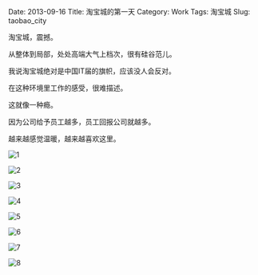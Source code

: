 Date: 2013-09-16
Title: 淘宝城的第一天 
Category: Work
Tags: 淘宝城
Slug: taobao_city

淘宝城，震撼。

从整体到局部，处处高端大气上档次，很有硅谷范儿。

我说淘宝城绝对是中国IT届的旗帜，应该没人会反对。

在这种环境里工作的感受，很难描述。

这就像一种瘾。

因为公司给予员工越多，员工回报公司就越多。

越来越感觉温暖，越来越喜欢这里。

![1](https://lh3.googleusercontent.com/-nDB-cpletDg/UjcqOauueeI/AAAAAAAAANw/P5478BFtUlU/s640/IMG_0187.JPG)

![2](https://lh5.googleusercontent.com/vBF-iWApPvDU7FMEr-eKzZHE8pnOfaNskczdPzYtxic=w640-h426-no)

![3](https://lh3.googleusercontent.com/DxvTtYr0EjXcbcX8GA_NLTDsZESVM3D5bpXDUbeETgo=w640-h426-no)

![4](https://lh3.googleusercontent.com/6xPghXTVGqNFv16_4eJeLrWMZOcXA78zofDrsU13cL0=w640-h426-no)

![5](https://lh6.googleusercontent.com/X6zTSznhSc1AxheSV4irdTouF136S8hzcwkC1f09PfA=w640-h426-no)

![6](https://lh6.googleusercontent.com/SqKznchBTbLOOm4WN9Z0CqA6DlZ9_b_hGHNzzEH5hjE=w640-h426-no)

![7](https://lh4.googleusercontent.com/-9t3GDAPdWGc/UjctHufr7XI/AAAAAAAAAOw/KcONF5Z8Idw/w568-h612-no/nEO_IMG_%25E6%25B0%25B4%25E5%25A1%2598.jpg)

![8](https://lh6.googleusercontent.com/-DA3jbSk1cuQ/UjcmxFvGwSI/AAAAAAAAANY/A9Rg7rfgcrM/s640/%25E7%2585%25A7%25E7%2589%2587.JPG)
